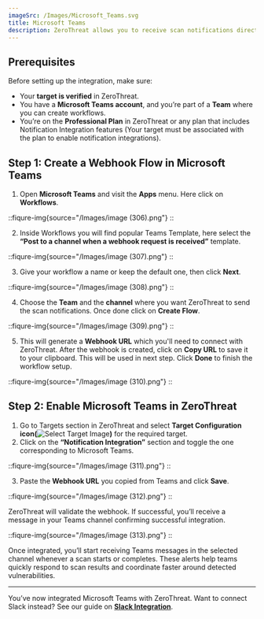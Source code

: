 ```yaml
---
imageSrc: /Images/Microsoft_Teams.svg
title: Microsoft Teams
description: ZeroThreat allows you to receive scan notifications directly in your **Microsoft Teams** channel. This integration helps your team stay updated when a scan **starts** and when it **completes**, so developers and security engineers can respond more quickly to potential issues.
---
```


## Prerequisites

Before setting up the integration, make sure:

* Your **target is verified** in ZeroThreat.
* You have a **Microsoft Teams account**, and you’re part of a **Team** where you can create workflows.
* You’re on the **Professional Plan** in ZeroThreat or any plan that includes Notification Integration features (Your target must be associated with the plan to enable notification integrations).

## Step 1: Create a Webhook Flow in Microsoft Teams

1. Open **Microsoft Teams** and visit the **Apps** menu. Here click on **Workflows**.

::fiqure-img{source="/Images/image (306).png"}
::


2. Inside Workflows you will find popular Teams Template, here select the **“Post to a channel when a webhook request is received”** template.

::fiqure-img{source="/Images/image (307).png"}
::
<!-- <figure><img src="../../.gitbook/assets/MicrosoftTeams-image (41).png" alt="" width="563"><figcaption></figcaption></figure> -->

3. Give your workflow a name or keep the default one, then click **Next**.

::fiqure-img{source="/Images/image (308).png"}
::
<!-- <figure><img src="../../.gitbook/assets/MicrosoftTeams-image (42).png" alt="" width="563"><figcaption></figcaption></figure> -->

4. Choose the **Team** and the **channel** where you want ZeroThreat to send the scan notifications. Once done click on **Create Flow**.

::fiqure-img{source="/Images/image (309).png"}
::
<!-- <figure><img src="../../.gitbook/assets/MicrosoftTeams-image (43).png" alt="" width="563"><figcaption></figcaption></figure> -->

5. This will generate a **Webhook URL** which you'll need to connect with ZeroThreat. After the webhook is created, click on **Copy URL** to save it to your clipboard. This will be used in next step. Click **Done** to finish the workflow setup.

::fiqure-img{source="/Images/image (310).png"}
::
<!-- <figure><img src="../../.gitbook/assets/MicrosoftTeams-image (44).png" alt="" width="563"><figcaption></figcaption></figure> -->

## Step 2: Enable Microsoft Teams in ZeroThreat

1. Go to Targets section in ZeroThreat and select **Target Configuration icon(**<img src="/Images/image (78).png" alt="Select Target Image">**)** for the required target.
2. Click on the **“Notification Integration”** section and toggle the one corresponding to Microsoft Teams.

::fiqure-img{source="/Images/image (311).png"}
::
<!-- <figure><img src="../../.gitbook/assets/image (232).png" alt="" width="563"><figcaption></figcaption></figure> -->

3. Paste the **Webhook URL** you copied from Teams and click **Save**.

::fiqure-img{source="/Images/image (312).png"}
::
<!-- <figure><img src="../../.gitbook/assets/image (231).png" alt="" width="480"><figcaption></figcaption></figure> -->

ZeroThreat will validate the webhook. If successful, you’ll receive a message in your Teams channel confirming successful integration.

::fiqure-img{source="/Images/image (313).png"}
::
<!-- <figure><img src="../../.gitbook/assets/Screenshot from 2025-07-17 12-45-13 (1).png" alt="" width="317"><figcaption></figcaption></figure> -->

Once integrated, you’ll start receiving Teams messages in the selected channel whenever a scan starts or completes. These alerts help teams quickly respond to scan results and coordinate faster around detected vulnerabilities.

***

You’ve now integrated Microsoft Teams with ZeroThreat. Want to connect Slack instead? See our guide on [**Slack Integration**](/docs/manage-targets/notification-integration/slack).